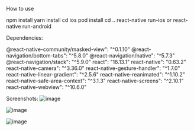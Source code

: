 How to use

npm install
yarn install
cd ios
pod install
cd ..
react-native run-ios or react-native run-android

Dependencies:

@react-native-community/masked-view": "^0.1.10"
@react-navigation/bottom-tabs": "^5.8.0"
@react-navigation/native": "^5.7.3"
@react-navigation/stack": "^5.9.0"
react": "16.13.1"
react-native": "0.63.2"
react-native-camera": "^3.36.0"
react-native-gesture-handler": "^1.7.0"
react-native-linear-gradient": "^2.5.6"
react-native-reanimated": "^1.10.2"
react-native-safe-area-context": "^3.1.3"
react-native-screens": "^2.10.1"
react-native-webview": "^10.6.0"


Screenshots:
![image](https://github.com/meetsavaliya534/instagram-clone-App/assets/114003689/ac455f1d-c418-4bab-862b-973a2ac5afab)

![image](https://github.com/meetsavaliya534/instagram-clone-App/assets/114003689/16f703cc-045f-4649-a553-cbf300040896)

![image](https://github.com/meetsavaliya534/instagram-clone-App/assets/114003689/76388baf-2cc0-4489-ab73-34475733db96)


